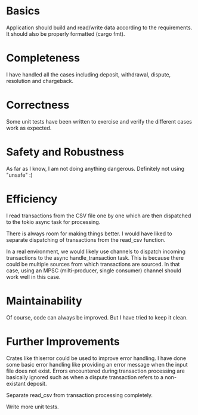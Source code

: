 Basics
=======

Application should build and read/write data according to the requirements. It should also be properly formatted (cargo fmt).

Completeness
============

I have handled all the cases including deposit, withdrawal, dispute, resolution and chargeback.

Correctness
============

Some unit tests have been written to exercise and verify the different cases work as expected.

Safety and Robustness
=====================

As far as I know, I am not doing anything dangerous. Definitely not using "unsafe" :)

Efficiency
==========

I read transactions from the CSV file one by one which are then dispatched to the tokio async task for processing.

There is always room for making things better. I would have liked to separate dispatching of transactions from the read_csv function.

In a real environment, we would likely use channels to dispatch incoming transactions to the async handle_transaction task. This is because there could be multiple sources from which transactions are sourced. In that case, using an MPSC (milti-producer, single consumer) channel should work well in this case.

Maintainability
===============

Of course, code can always be improved. But I have tried to keep it clean.

Further Improvements
====================

Crates like thiserror could be used to improve error handling. I have done some basic error handling like providing an error message when the input file does not exist. Errors encountered during transaction processing are basically ignored such as when a dispute transaction refers to a non-existant deposit.

Separate read_csv from transaction processing completely.

Write more unit tests.
